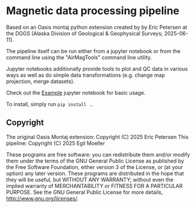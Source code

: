 # Magnetic data processing pipeline

Based on an Oasis montaj python extension created by by Eric Petersen at the DGGS (Alaska Division of Geological & Geophysical Surveys; 2025-06-11).

The pipeline itself can be run either from a jupyter notebook or from
the command line using the "AirMagTools" command line utility.

Jupyter notebooks additionally provide tools to plot and QC data in
various ways as well as do simple data transformations (e.g. change
map projection, merge datasets).

Check out the [Example](example_notebooks/Example.ipynb) jupyter notebook for basic usage.

To install, simply run `pip install .`.

## Copyright

The original Oasis Montaj extension: Copyright (C) 2025 Eric Petersen
This pipeline: Copyright (C) 2025 Egil Moeller

These programs are free software: you can redistribute them and/or modify them under the terms of the GNU General Public License as published by the Free Software Foundation, either version 3 of the License, or (at your option) any later version. These programs are distributed in the hope that they will be useful, but WITHOUT ANY WARRANTY; without even the implied warranty of MERCHANTABILITY or FITNESS FOR A PARTICULAR PURPOSE. See the GNU General Public License for more details, http://www.gnu.org/licenses/.
